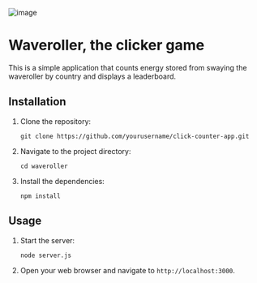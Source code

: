 ![image](https://github.com/hmalmsten/waveroller/assets/98034456/c519799b-518c-47ee-93d0-ccdcf414f70b)
# Waveroller, the clicker game

This is a simple application that counts energy stored from swaying the waveroller by country and displays a leaderboard.


## Installation

1. Clone the repository:
    ```
    git clone https://github.com/yourusername/click-counter-app.git
    ```
2. Navigate to the project directory:
    ```
    cd waveroller
    ```
3. Install the dependencies:
    ```
    npm install
    ```

## Usage

1. Start the server:
    ```
    node server.js
    ```
2. Open your web browser and navigate to `http://localhost:3000`.
